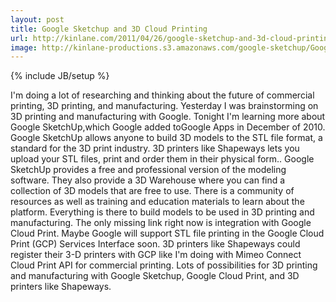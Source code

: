 ```yaml
---
layout: post
title: Google Sketchup and 3D Cloud Printing
url: http://kinlane.com/2011/04/26/google-sketchup-and-3d-cloud-printing/
image: http://kinlane-productions.s3.amazonaws.com/google-sketchup/Google-SketchUp.png
---
```

{% include JB/setup %}
<p>
     I'm doing a lot of researching and thinking about the future of commercial printing, 3D printing, and manufacturing. Yesterday I was brainstorming on 3D printing and manufacturing with Google. Tonight I'm learning more about Google SketchUp,which Google added toGoogle Apps in December of 2010. Google SketchUp allows anyone to build 3D models to the STL file format, a standard for the 3D print industry. 3D printers like Shapeways lets you upload your STL files, print and order them in their physical form.. Google SketchUp provides a free and professional version of the modeling software. They also provide a 3D Warehouse where you can find a collection of 3D models that are free to use. There is a community of resources as well as training and education materials to learn about the platform. Everything is there to build models to be used in 3D printing and manufacturing. The only missing link right now is integration with Google Cloud Print. Maybe Google will support STL file printing in the Google Cloud Print (GCP) Services Interface soon. 3D printers like Shapeways could register their 3-D printers with GCP like I'm doing with Mimeo Connect Cloud Print API for commercial printing. Lots of possibilities for 3D printing and manufacturing with Google Sketchup, Google Cloud Print, and 3D printers like Shapeways.
</p>